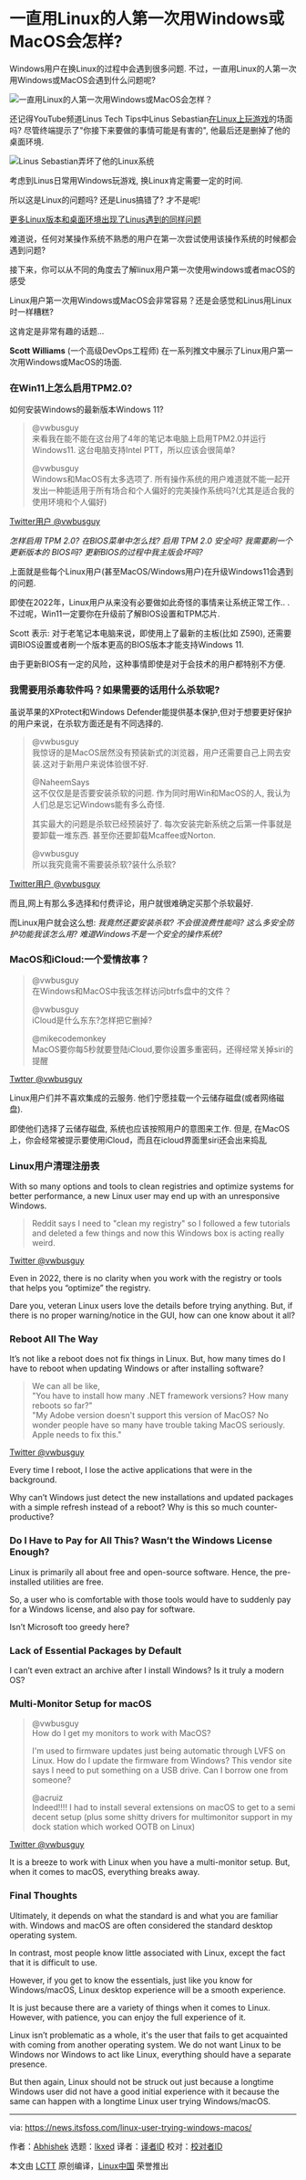 [#]: subject: "What if a Lifelong Linux User Tried Windows or macOS for the First Time?"
[#]: via: "https://news.itsfoss.com/linux-user-trying-windows-macos/"
[#]: author: "Abhishek https://news.itsfoss.com/author/abhishek/"
[#]: collector: "lkxed"
[#]: translator: "Kira-Pgr"
[#]: reviewer: " "
[#]: publisher: " "
[#]: url: " "

一直用Linux的人第一次用Windows或MacOS会怎样?
======
Windows用户在换Linux的过程中会遇到很多问题. 不过，一直用Linux的人第一次用Windows或MacOS会遇到什么问题呢?

![一直用Linux的人第一次用Windows或MacOS会怎样？][1]

还记得YouTube频道Linus Tech Tips中Linus Sebastian[在Linux上玩游戏][2]的场面吗? 尽管终端提示了"你接下来要做的事情可能是有害的", 他最后还是删掉了他的桌面环境.

![Linus Sebastian弄坏了他的Linux系统][3]

考虑到Linus日常用Windows玩游戏, 换Linux肯定需要一定的时间.

所以这是Linux的问题吗? 还是Linus搞错了? 才不是呢!

[更多Linux版本和桌面环境出现了Linus遇到的同样问题][4]

难道说，任何对某操作系统不熟悉的用户在第一次尝试使用该操作系统的时候都会遇到问题?

接下来，你可以从不同的角度去了解linux用户第一次使用windows或者macOS的感受

Linux用户第一次用Windows或MacOS会非常容易？还是会感觉和Linus用Linux时一样糟糕?

这肯定是非常有趣的话题...

**Scott Williams** (一个高级DevOps工程师) 在一系列推文中展示了Linux用户第一次用Windows或MacOS的场面.

### 在Win11上怎么启用TPM2.0?

如何安装Windows的最新版本Windows 11?

> @vwbusguy \
> 来看我在能不能在这台用了4年的笔记本电脑上启用TPM2.0并运行Windows11. 这台电脑支持Intel PTT，所以应该会很简单?
> 
> @vwbusguy \
> Windows和MacOS有太多选项了. 所有操作系统的用户难道就不能一起开发出一种能适用于所有场合和个人偏好的完美操作系统吗?(尤其是适合我的使用环境和个人偏好)

[Twitter用户 @vwbusguy][5]

*怎样启用 TPM 2.0? 在BIOS菜单中怎么找? 启用 TPM 2.0 安全吗? 我需要刷一个更新版本的 BIOS吗? 更新BIOS的过程中我主版会坏吗?*

上面就是些每个Linux用户(甚至MacOS/Windows用户)在升级Windows11会遇到的问题.

即使在2022年，Linux用户从来没有必要做如此奇怪的事情来让系统正常工作.. . 不过呢，Win11一定要你在升级前了解BIOS设置和TPM芯片.

Scott 表示: 对于老笔记本电脑来说，即使用上了最新的主板(比如 Z590), 还需要调BIOS设置或者刷一个版本更高的BIOS版本才能支持Windows 11.

由于更新BIOS有一定的风险，这种事情即使是对于会技术的用户都特别不方便.

### 我需要用杀毒软件吗？如果需要的话用什么杀软呢?

虽说苹果的XProtect和Windows Defender能提供基本保护,但对于想要更好保护的用户来说，在杀软方面还是有不同选择的.

> @vwbusguy \
> 我惊讶的是MacOS居然没有预装新式的浏览器，用户还需要自己上网去安装.这对于新用户来说体验很不好.
>
> @NaheemSays \
> 这不仅仅是是否要安装杀软的问题. 作为同时用Win和MacOS的人, 我认为人们总是忘记Windows能有多么奇怪.
>
> 其实最大的问题是杀软已经预装好了. 每次安装完新系统之后第一件事就是要卸载一堆东西. 甚至你还要卸载Mcaffee或Norton.
>
> @vwbusguy \
> 所以我究竟需不需要装杀软?装什么杀软?

[Twitter用户 @vwbusguy][6]

而且,网上有那么多选择和付费评论，用户就很难确定买那个杀软最好.

而Linux用户就会这么想: *我竟然还要安装杀软? 不会很浪费性能吗? 这么多安全防护功能我该怎么用? 难道Windows不是一个安全的操作系统?*

### MacOS和iCloud:一个爱情故事？

> @vwbusguy \
> 在Windows和MacOS中我该怎样访问btrfs盘中的文件？
>
> @vwbusguy \
> iCloud是什么东东?怎样把它删掉?
> 
> @mikecodemonkey \
> MacOS要你每5秒就要登陆iCloud,要你设置多重密码，还得经常关掉siri的提醒

[Twtter @vwbusguy][7]

Linux用户们并不喜欢集成的云服务. 他们宁愿挂载一个云储存磁盘(或者网络磁盘).

即使他们选择了云储存磁盘, 系统也应该按照用户的意图来工作. 但是, 在MacOS上，你会经常被提示要使用iCloud，而且在icloud界面里siri还会出来捣乱

### Linux用户清理注册表

With so many options and tools to clean registries and optimize systems for better performance, a new Linux user may end up with an unresponsive Windows.

> Reddit says I need to "clean my registry" so I followed a few tutorials and deleted a few things and now this Windows box is acting really weird.

[Twitter @vwbusguy][8]

Even in 2022, there is no clarity when you work with the registry or tools that helps you “optimize” the registry.

Dare you, veteran Linux users love the details before trying anything. But, if there is no proper warning/notice in the GUI, how can one know about it all?

### Reboot All The Way

It’s not like a reboot does not fix things in Linux. But, how many times do I have to reboot when updating Windows or after installing software?

> We can all be like, \
> "You have to install how many .NET framework versions? How many reboots so far?" \
> "My Adobe version doesn't support this version of MacOS? No wonder people have so many have trouble taking MacOS seriously. Apple needs to fix this."

[Twitter @vwbusguy][9]

Every time I reboot, I lose the active applications that were in the background.

Why can’t Windows just detect the new installations and updated packages with a simple refresh instead of a reboot? Why is this so much counter-productive?

### Do I Have to Pay for All This? Wasn’t the Windows License Enough?

Linux is primarily all about free and open-source software. Hence, the pre-installed utilities are free.

So, a user who is comfortable with those tools would have to suddenly pay for a Windows license, and also pay for software.

Isn’t Microsoft too greedy here?

### Lack of Essential Packages by Default

I can’t even extract an archive after I install Windows? Is it truly a modern OS?

### Multi-Monitor Setup for macOS

> @vwbusguy \
> How do I get my monitors to work with MacOS?
>
> I'm used to firmware updates just being automatic through LVFS on Linux.  How do I update the firmware from Windows?  This vendor site says I need to put something on a USB drive.  Can I borrow one from someone?
> 
> @acruiz \
> Indeed!!!! I had to install several extensions on macOS to get to a semi decent setup (plus some shitty drivers for multimonitor support in my dock station which worked OOTB on Linux)

[Twitter @vwbusguy][10]

It is a breeze to work with Linux when you have a multi-monitor setup. But, when it comes to macOS, everything breaks away.

### Final Thoughts

Ultimately, it depends on what the standard is and what you are familiar with. Windows and macOS are often considered the standard desktop operating system.

In contrast, most people know little associated with Linux, except the fact that it is difficult to use.

However, if you get to know the essentials, just like you know for Windows/macOS, Linux desktop experience will be a smooth experience.

It is just because there are a variety of things when it comes to Linux. However, with patience, you can enjoy the full experience of it.

Linux isn’t problematic as a whole, it's the user that fails to get acquainted with coming from another operating system. We do not want Linux to be Windows nor Windows to act like Linux, everything should have a separate presence.

But then again, Linux should not be struck out just because a longtime Windows user did not have a good initial experience with it because the same can happen with a longtime Linux user trying Windows/macOS.

--------------------------------------------------------------------------------

via: https://news.itsfoss.com/linux-user-trying-windows-macos/

作者：[Abhishek][a]
选题：[lkxed][b]
译者：[译者ID](https://github.com/译者ID)
校对：[校对者ID](https://github.com/校对者ID)

本文由 [LCTT](https://github.com/LCTT/TranslateProject) 原创编译，[Linux中国](https://linux.cn/) 荣誉推出

[a]: https://news.itsfoss.com/author/abhishek/
[b]: https://github.com/lkxed
[1]: https://news.itsfoss.com/content/images/size/w1200/2022/08/linux-windows.png
[2]: https://www.youtube.com/watch?v=0506yDSgU7M&t=788s
[3]: https://news.itsfoss.com/content/images/2022/08/linus-sebastian-nukes-pop-os-while-installing-steam-os.webp
[4]: https://news.itsfoss.com/more-linux-distros-become-linus-proof/
[5]: https://twitter.com/vwbusguy/status/1463543535630569473
[6]: https://twitter.com/vwbusguy/status/1463556939728572419
[7]: https://twitter.com/vwbusguy/status/1463579003504136192
[8]: https://twitter.com/vwbusguy/status/1463595769051549697
[9]: https://twitter.com/vwbusguy/status/1463538368956887043
[10]: https://twitter.com/vwbusguy/status/1463606807906029570
